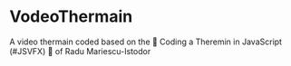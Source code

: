 # VodeoThermain
A video thermain coded based on the 🎃 Coding a Theremin in JavaScript (#JSVFX) 🎃 of  Radu Mariescu-Istodor
